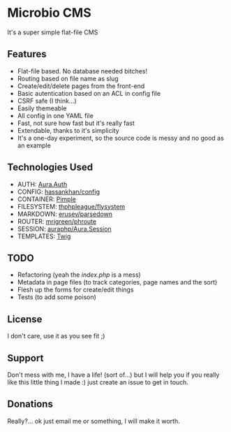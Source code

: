 # Microbio CMS
It's a super simple flat-file CMS

## Features
 - Flat-file based. No database needed bitches!
 - Routing based on file name as slug
 - Create/edit/delete pages from the front-end
 - Basic autentication based on an ACL in config file
 - CSRF safe (I think...)
 - Easily themeable
 - All config in one YAML file
 - Fast, not sure how fast but it's really fast
 - Extendable, thanks to it's simplicity
 - It's a one-day experiment, so the source code is messy and no good as an example

## Technologies Used
 - AUTH:       [Aura.Auth](https://github.com/auraphp/Aura.Auth)
 - CONFIG:     [hassankhan/config](https://github.com/hassankhan/config)
 - CONTAINER:  [Pimple](http://pimple.sensiolabs.org/)
 - FILESYSTEM: [thphpleague/flysystem](https://github.com/thephpleague/flysystem)
 - MARKDOWN:   [erusev/parsedown](https://github.com/erusev/parsedown)
 - ROUTER:     [mrjgreen/phroute](https://github.com/mrjgreen/phroute)
 - SESSION:    [auraphp/Aura.Session](https://github.com/auraphp/Aura.Session)
 - TEMPLATES:  [Twig](http://twig.sensiolabs.org/doc)

## TODO
 - Refactoring (yeah the _index.php_ is a mess)
 - Metadata in page files (to track categories, page names and the sort)
 - Flesh up the forms for create/edit things
 - Tests (to add some poison)

## License
I don't care, use it as you see fit ;)

## Support
Don't mess with me, I have a life! (sort of...) but I will help you if you really like this little thing I made :) just create an issue to get in touch.

## Donations
Really?... ok just email me or something, I will make it worth.